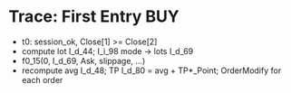 
# Trace: First Entry BUY
- t0: session_ok, Close[1] >= Close[2]
- compute lot I_d_44; I_i_98 mode → lots I_d_69
- f0_15(0, I_d_69, Ask, slippage, ...)
- recompute avg I_d_48; TP I_d_80 = avg + TP*_Point; OrderModify for each order
